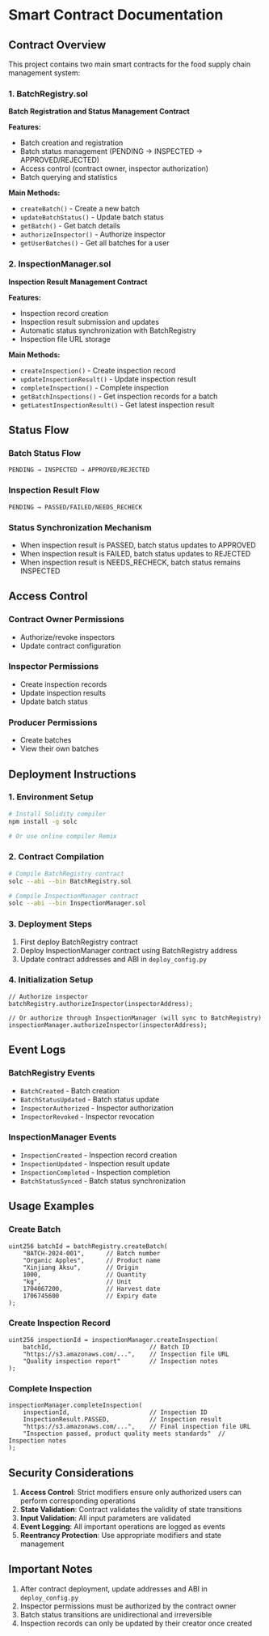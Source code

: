 # Smart Contract Documentation

## Contract Overview

This project contains two main smart contracts for the food supply chain management system:

### 1. BatchRegistry.sol
**Batch Registration and Status Management Contract**

**Features:**
- Batch creation and registration
- Batch status management (PENDING → INSPECTED → APPROVED/REJECTED)
- Access control (contract owner, inspector authorization)
- Batch querying and statistics

**Main Methods:**
- `createBatch()` - Create a new batch
- `updateBatchStatus()` - Update batch status
- `getBatch()` - Get batch details
- `authorizeInspector()` - Authorize inspector
- `getUserBatches()` - Get all batches for a user

### 2. InspectionManager.sol
**Inspection Result Management Contract**

**Features:**
- Inspection record creation
- Inspection result submission and updates
- Automatic status synchronization with BatchRegistry
- Inspection file URL storage

**Main Methods:**
- `createInspection()` - Create inspection record
- `updateInspectionResult()` - Update inspection result
- `completeInspection()` - Complete inspection
- `getBatchInspections()` - Get inspection records for a batch
- `getLatestInspectionResult()` - Get latest inspection result

## Status Flow

### Batch Status Flow
```
PENDING → INSPECTED → APPROVED/REJECTED
```

### Inspection Result Flow
```
PENDING → PASSED/FAILED/NEEDS_RECHECK
```

### Status Synchronization Mechanism
- When inspection result is PASSED, batch status updates to APPROVED
- When inspection result is FAILED, batch status updates to REJECTED
- When inspection result is NEEDS_RECHECK, batch status remains INSPECTED

## Access Control

### Contract Owner Permissions
- Authorize/revoke inspectors
- Update contract configuration

### Inspector Permissions
- Create inspection records
- Update inspection results
- Update batch status

### Producer Permissions
- Create batches
- View their own batches

## Deployment Instructions

### 1. Environment Setup
```bash
# Install Solidity compiler
npm install -g solc

# Or use online compiler Remix
```

### 2. Contract Compilation
```bash
# Compile BatchRegistry contract
solc --abi --bin BatchRegistry.sol

# Compile InspectionManager contract
solc --abi --bin InspectionManager.sol
```

### 3. Deployment Steps
1. First deploy BatchRegistry contract
2. Deploy InspectionManager contract using BatchRegistry address
3. Update contract addresses and ABI in `deploy_config.py`

### 4. Initialization Setup
```solidity
// Authorize inspector
batchRegistry.authorizeInspector(inspectorAddress);

// Or authorize through InspectionManager (will sync to BatchRegistry)
inspectionManager.authorizeInspector(inspectorAddress);
```

## Event Logs

### BatchRegistry Events
- `BatchCreated` - Batch creation
- `BatchStatusUpdated` - Batch status update
- `InspectorAuthorized` - Inspector authorization
- `InspectorRevoked` - Inspector revocation

### InspectionManager Events
- `InspectionCreated` - Inspection record creation
- `InspectionUpdated` - Inspection result update
- `InspectionCompleted` - Inspection completion
- `BatchStatusSynced` - Batch status synchronization

## Usage Examples

### Create Batch
```solidity
uint256 batchId = batchRegistry.createBatch(
    "BATCH-2024-001",      // Batch number
    "Organic Apples",      // Product name
    "Xinjiang Aksu",       // Origin
    1000,                  // Quantity
    "kg",                  // Unit
    1704067200,            // Harvest date
    1706745600             // Expiry date
);
```

### Create Inspection Record
```solidity
uint256 inspectionId = inspectionManager.createInspection(
    batchId,                           // Batch ID
    "https://s3.amazonaws.com/...",    // Inspection file URL
    "Quality inspection report"        // Inspection notes
);
```

### Complete Inspection
```solidity
inspectionManager.completeInspection(
    inspectionId,                      // Inspection ID
    InspectionResult.PASSED,           // Inspection result
    "https://s3.amazonaws.com/...",    // Final inspection file URL
    "Inspection passed, product quality meets standards"  // Inspection notes
);
```

## Security Considerations

1. **Access Control**: Strict modifiers ensure only authorized users can perform corresponding operations
2. **State Validation**: Contract validates the validity of state transitions
3. **Input Validation**: All input parameters are validated
4. **Event Logging**: All important operations are logged as events
5. **Reentrancy Protection**: Use appropriate modifiers and state management

## Important Notes

1. After contract deployment, update addresses and ABI in `deploy_config.py`
2. Inspector permissions must be authorized by the contract owner
3. Batch status transitions are unidirectional and irreversible
4. Inspection records can only be updated by their creator once created 